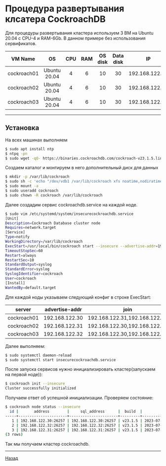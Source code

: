 # Процедура развертывания клсатера CockroachDB

Для процедуры развертывания кластера используем 3 ВМ на Ubuntu 20.04 c CPU-4 и RAM-6Gb. В данном примере без использования сервификатов.

| VM Name | OS | CPU | RAM | OS disk | Data disk | IP |
|:---:|:---:|:---:|:---:|:---:|:---:|:---:|
| cockroach01 | Ubuntu 20.04 | 4 | 6 | 10 | 30 | 192.168.122.30 |
| cockroach02 | Ubuntu 20.04 | 4 | 6 | 10 | 30 | 192.168.122.31 |
| cockroach03 | Ubuntu 20.04 | 4 | 6 | 10 | 30 | 192.168.122.32 |

***

## Установка 

На всех машинах выполняем 

```bash
$ sudo apt install ntp
$ ntpq -pn
$ sudo wget -qO- https://binaries.cockroachdb.com/cockroach-v23.1.5.linux-amd64.tgz | tar  xvz && sudo cp -i cockroach-v23.1.5.linux-amd64/cockroach /usr/local/bin/ 
```

Создаем каталог и монтируем в него дополнительный диск для данных 

```bash
$ mkdir -p /var/lib/cockroach 
$ sudo sh -c 'echo "/dev/vdb1 /var/lib/cockroach xfs noatime,nodiratime,noexec 0 0" >> /etc/fstab'
$ sudo mount -a
$ sudo useradd cockroach
$ sudo chown -R cockroach /var/lib/cockroach
```

Далее создадим сервис cockroachdb.service на каждой ноде. 

```bash
$ sudo vim /etc/systemd/system/insecurecockroachdb.service
[Unit]
Description=Cockroach Database cluster node
Requires=network.target
[Service]
Type=notify
WorkingDirectory=/var/lib/cockroach
ExecStart=/usr/local/bin/cockroach start --insecure --advertise-addr=192.168.122.30 --join=192.168.122.31,192.168.122.32 --cache=.25 --max-sql-memory=.25
TimeoutStopSec=60
Restart=always
RestartSec=10
StandardOutput=syslog
StandardError=syslog
SyslogIdentifier=cockroach
User=cockroach
[Install]
WantedBy=default.target
```

Для каждой ноды указываем следующий конфиг в строке ExecStart:

| server | advertise-addr | join |
|:---:|:---:|:---:|
| cockroach01 | 192.168.122.30 | 192.168.122.31,192.168.122.32 |
| cockroach02 | 192.168.122.31 | 192.168.122.30,192.168.122.32 |
| cockroach03 | 192.168.122.32 | 192.168.122.30,192.168.122.31 |

Далее выполняем:

```bash
$ sudo systemctl daemon-reload
$ sudo systemctl start insecurecockroachdb.service
```

После запуска сервисов нужно инициализировать кластер(запускаем на первой ноде)):

```bash
$ cockroach init --insecure
Cluster successfully initialized
```

Получаем ответ об успешной инициализации. Проверяем состояние:

```bash
$ cockroach node status --insecure
  id |       address        |     sql_address      |  build  |              started_at        | locality | is_available | is_live
-----+----------------------+----------------------+---------+--------------------------------+----------+--------------+----------
   1 | 192.168.122.30:26257 | 192.168.122.30:26257 | v23.1.5 | 2023-07-23 18:26:24.302096 UTC |          | true         | true
   2 | 192.168.122.32:26257 | 192.168.122.32:26257 | v23.1.5 | 2023-07-23 18:26:24.528739 UTC |          | true         | true
   3 | 192.168.122.31:26257 | 192.168.122.31:26257 | v23.1.5 | 2023-07-23 18:26:24.524609 UTC |          | true         | true
(3 rows)
```

Так мы получаем кластер cockroachdb.

***
[Назад](README.md)